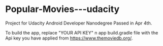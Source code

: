 # Popular-Movies---udacity

Project for Udacity Android Developer Nanodegree
Passed in Apr 4th.

To build the app, replace "YOUR API KEY" n app build.gradle file 
with the Api key you have applied from https://www.themoviedb.org/.

